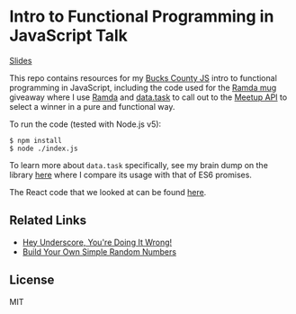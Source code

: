 # Intro to Functional Programming in JavaScript Talk

[Slides][slides]

This repo contains resources for my [Bucks County JS][BucksCoJS] intro to
functional programming in JavaScript, including the code used for the
[Ramda mug][] giveaway where I use [Ramda][] and [data.task][] to call out
to the [Meetup API][] to select a winner in a pure and functional way.

To run the code (tested with Node.js v5):

    $ npm install
    $ node ./index.js

To learn more about `data.task` specifically, see my brain dump on the library
[here](https://github.com/jimf/fp-cheetsheet/blob/master/promises-as-futures.md)
where I compare its usage with that of ES6 promises.

The React code that we looked at can be found [here](TODO).

## Related Links

- [Hey Underscore, You're Doing It Wrong!](https://www.youtube.com/watch?v=m3svKOdZijA)
- [Build Your Own Simple Random Numbers](https://cdsmith.wordpress.com/2011/10/10/build-your-own-simple-random-numbers/)

## License

MIT

[slides]: https://speakerdeck.com/jimf/intro-to-fp-in-javascript
[BucksCoJS]: http://www.meetup.com/Bucks-Co-Js/events/230520592/
[Ramda mug]: http://www.zazzle.com/ramda_coffee_mug-168294919219766885
[Ramda]: http://ramdajs.com
[data.task]: https://github.com/folktale/data.task
[Meetup API]: http://www.meetup.com/meetup_api/
